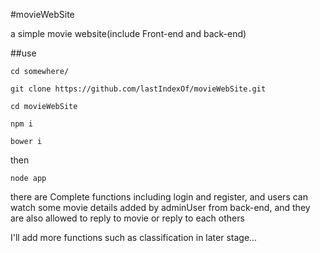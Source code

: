 #movieWebSite

a simple movie website(include Front-end and back-end)

##use

`cd somewhere/
`

`git clone https://github.com/lastIndexOf/movieWebSite.git
`

`cd movieWebSite
`

` npm i
`

` bower i
`

then

`node app
`

there are Complete functions including login and register, and users can watch some movie details added by adminUser from back-end,
and they are also allowed to reply to movie or reply to each others

I'll add more functions such as classification in later stage...
